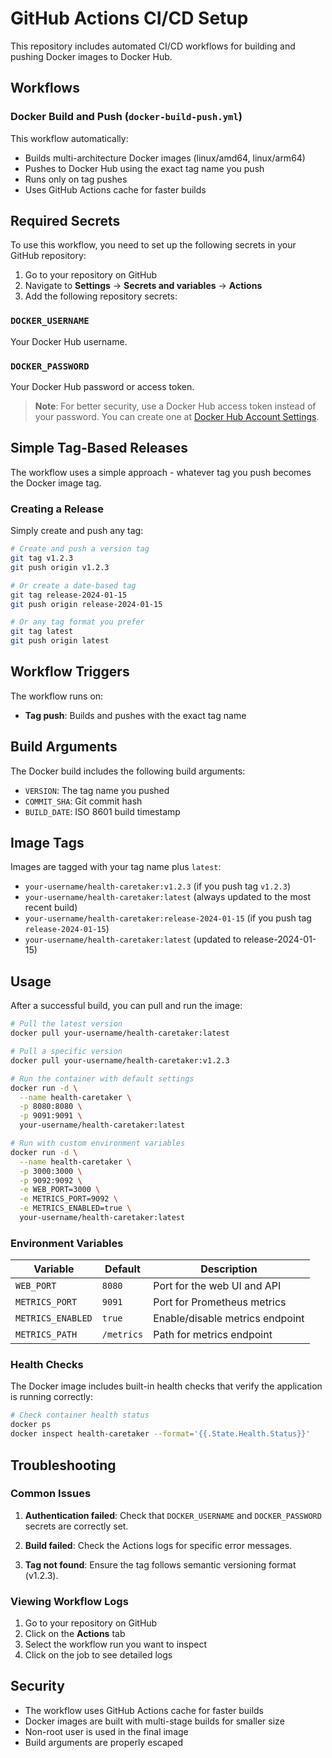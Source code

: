 # GitHub Actions CI/CD Setup

This repository includes automated CI/CD workflows for building and pushing Docker images to Docker Hub.

## Workflows

### Docker Build and Push (`docker-build-push.yml`)

This workflow automatically:
- Builds multi-architecture Docker images (linux/amd64, linux/arm64)
- Pushes to Docker Hub using the exact tag name you push
- Runs only on tag pushes
- Uses GitHub Actions cache for faster builds

## Required Secrets

To use this workflow, you need to set up the following secrets in your GitHub repository:

1. Go to your repository on GitHub
2. Navigate to **Settings** → **Secrets and variables** → **Actions**
3. Add the following repository secrets:

### `DOCKER_USERNAME`
Your Docker Hub username.

### `DOCKER_PASSWORD`
Your Docker Hub password or access token.

> **Note**: For better security, use a Docker Hub access token instead of your password. You can create one at [Docker Hub Account Settings](https://hub.docker.com/settings/security).

## Simple Tag-Based Releases

The workflow uses a simple approach - whatever tag you push becomes the Docker image tag.

### Creating a Release

Simply create and push any tag:

```bash
# Create and push a version tag
git tag v1.2.3
git push origin v1.2.3

# Or create a date-based tag
git tag release-2024-01-15
git push origin release-2024-01-15

# Or any tag format you prefer
git tag latest
git push origin latest
```

## Workflow Triggers

The workflow runs on:
- **Tag push**: Builds and pushes with the exact tag name

## Build Arguments

The Docker build includes the following build arguments:
- `VERSION`: The tag name you pushed
- `COMMIT_SHA`: Git commit hash
- `BUILD_DATE`: ISO 8601 build timestamp

## Image Tags

Images are tagged with your tag name plus `latest`:
- `your-username/health-caretaker:v1.2.3` (if you push tag `v1.2.3`)
- `your-username/health-caretaker:latest` (always updated to the most recent build)
- `your-username/health-caretaker:release-2024-01-15` (if you push tag `release-2024-01-15`)
- `your-username/health-caretaker:latest` (updated to release-2024-01-15)

## Usage

After a successful build, you can pull and run the image:

```bash
# Pull the latest version
docker pull your-username/health-caretaker:latest

# Pull a specific version
docker pull your-username/health-caretaker:v1.2.3

# Run the container with default settings
docker run -d \
  --name health-caretaker \
  -p 8080:8080 \
  -p 9091:9091 \
  your-username/health-caretaker:latest

# Run with custom environment variables
docker run -d \
  --name health-caretaker \
  -p 3000:3000 \
  -p 9092:9092 \
  -e WEB_PORT=3000 \
  -e METRICS_PORT=9092 \
  -e METRICS_ENABLED=true \
  your-username/health-caretaker:latest
```

### Environment Variables

| Variable | Default | Description |
|----------|---------|-------------|
| `WEB_PORT` | `8080` | Port for the web UI and API |
| `METRICS_PORT` | `9091` | Port for Prometheus metrics |
| `METRICS_ENABLED` | `true` | Enable/disable metrics endpoint |
| `METRICS_PATH` | `/metrics` | Path for metrics endpoint |

### Health Checks

The Docker image includes built-in health checks that verify the application is running correctly:

```bash
# Check container health status
docker ps
docker inspect health-caretaker --format='{{.State.Health.Status}}'
```

## Troubleshooting

### Common Issues

1. **Authentication failed**: Check that `DOCKER_USERNAME` and `DOCKER_PASSWORD` secrets are correctly set.

2. **Build failed**: Check the Actions logs for specific error messages.

3. **Tag not found**: Ensure the tag follows semantic versioning format (v1.2.3).

### Viewing Workflow Logs

1. Go to your repository on GitHub
2. Click on the **Actions** tab
3. Select the workflow run you want to inspect
4. Click on the job to see detailed logs

## Security

- The workflow uses GitHub Actions cache for faster builds
- Docker images are built with multi-stage builds for smaller size
- Non-root user is used in the final image
- Build arguments are properly escaped
